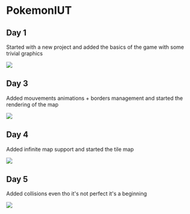 # PokemonIUT

## Day 1
Started with a new project and added the basics of the game with some trivial graphics 

![](https://i.imgur.com/p7y0Rj8.png)

## Day 3
Added mouvements animations + borders management and started the rendering of the map

![](https://i.imgur.com/ur9zdsc.png)

## Day 4
Added infinite map support and started the tile map

![](https://i.imgur.com/ERo3mXD.gif)

## Day 5

Added collisions even tho it's not perfect it's a beginning

![](https://i.imgur.com/QUULBBL.gif)
